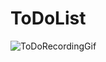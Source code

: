 # ToDoList

![ToDoRecordingGif](https://github.com/ansh5rana/ToDoList/assets/62038994/b00b6b4a-d7ac-4c51-a130-7d2d27cb8b57)
